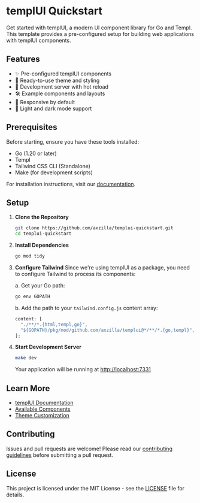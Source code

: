 # templUI Quickstart

Get started with templUI, a modern UI component library for Go and Templ. This template provides a pre-configured setup for building web applications with templUI components.

## Features

- ✨ Pre-configured templUI components
- 🎨 Ready-to-use theme and styling
- 🚀 Development server with hot reload
- 🛠️ Example components and layouts
- 📱 Responsive by default
- 🌙 Light and dark mode support

## Prerequisites

Before starting, ensure you have these tools installed:

- Go (1.20 or later)
- Templ
- Tailwind CSS CLI (Standalone)
- Make (for development scripts)

For installation instructions, visit our [documentation](https://templui.io/docs/how-to-use#requirements).

## Setup

1. **Clone the Repository**

   ```bash
   git clone https://github.com/axzilla/templui-quickstart.git
   cd templui-quickstart
   ```

2. **Install Dependencies**

   ```bash
   go mod tidy
   ```

3. **Configure Tailwind**
   Since we're using templUI as a package, you need to configure Tailwind to process its components:

   a. Get your Go path:

   ```bash
   go env GOPATH
   ```

   b. Add the path to your `tailwind.config.js` content array:

   ```js
   content: [
     "./**/*.{html,templ,go}",
     "${GOPATH}/pkg/mod/github.com/axzilla/templui@*/**/*.{go,templ}", // Replace ${GOPATH} with your actual Go path
   ];
   ```

4. **Start Development Server**

   ```bash
   make dev
   ```

   Your application will be running at [http://localhost:7331](http://localhost:7331)

## Learn More

- [templUI Documentation](https://templui.io/docs/how-to-use)
- [Available Components](https://templui.io/docs/components)
- [Theme Customization](https://templui.io/docs/themes)

## Contributing

Issues and pull requests are welcome! Please read our [contributing guidelines](https://github.com/axzilla/templui/blob/main/CONTRIBUTING.md) before submitting a pull request.

## License

This project is licensed under the MIT License - see the [LICENSE](LICENSE) file for details.
